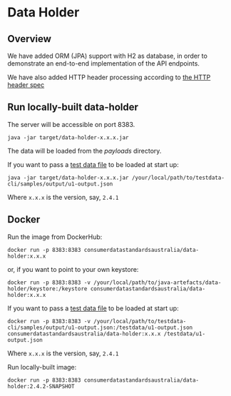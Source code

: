 # Data Holder


## Overview  

We have added ORM (JPA) support with H2 as database, in order to demonstrate 
an end-to-end implementation of the API endpoints.

We have also added HTTP header processing according to [the HTTP header spec](https://consumerdatastandardsaustralia.github.io/standards/#http-headers)

## Run locally-built data-holder

The server will be accessible on port 8383.

    java -jar target/data-holder-x.x.x.jar

The data will be loaded from the _payloads_ directory.

If you want to pass a [test data file](https://github.com/ConsumerDataStandardsAustralia/testdata-cli) to be loaded at start up:

    java -jar target/data-holder-x.x.x.jar /your/local/path/to/testdata-cli/samples/output/u1-output.json

Where `x.x.x` is the version, say, `2.4.1`

## Docker

Run the image from DockerHub:

    docker run -p 8383:8383 consumerdatastandardsaustralia/data-holder:x.x.x

or, if you want to point to your own keystore:

    docker run -p 8383:8383 -v /your/local/path/to/java-artefacts/data-holder/keystore:/keystore consumerdatastandardsaustralia/data-holder:x.x.x

If you want to pass a [test data file](https://github.com/ConsumerDataStandardsAustralia/testdata-cli) to be loaded at start up:

    docker run -p 8383:8383 -v /your/local/path/to/testdata-cli/samples/output/u1-output.json:/testdata/u1-output.json consumerdatastandardsaustralia/data-holder:x.x.x /testdata/u1-output.json

Where `x.x.x` is the version, say, `2.4.1`

Run locally-built image:

    docker run -p 8383:8383 consumerdatastandardsaustralia/data-holder:2.4.2-SNAPSHOT
